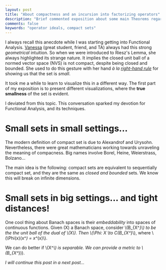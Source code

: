 ```yaml
---
layout: post
title: "About compactness and an incursion into factorizing operators"
description: "Brief commented exposition about some main Theorems regarding compactness in general spaces. Application of some ideas to the context of operator theory."
comments: false
keywords: "operator ideals, compact sets"
---
```


I always recall this anecdote while I was starting getting into Functional Analysis. 
[Vanessa](https://people.math.rochester.edu/grads/vmatusde/) (great student, friend, and TA) always had this strong *geometrical* intuition. So when we were introduced to Riesz's Lemma, she always highlighted its strange nature.
It implies the closed unit ball of a normed vector space (NVS) is not compact, despite being closed and bounded.
She used to do this gesture with her hand *à la [right-hand rule](https://en.wikipedia.org/wiki/Right-hand_rule)* for showing us that the set is *small*.

It took me a while to learn to visualize this in a different way.
The first part of my exposition is to present different visualizations, where the **true smallness** of the set is evident.

I deviated from this topic.
This conversation sparked my devotion for Functional Analysis, and its techniques.

# Small sets in small settings...

The modern definition of compact set is due to Alexandrof and Urysohn.
Nevertheless, there were great mathematicians working towards unraveling the meaning of compacness.
Big names involve Borel, Heine, Weierstrass, Bolzano...

The main idea is the following: compact sets are equivalent to sequentially compact set, and they are the same as *closed and bounded* sets.
We know this will break on infinite dimensions. 

# Small sets in big settings... and tight distances!

One cool thing about Banach spaces is their *embeddability* into spaces of continuous functions.
Given \(X\) a Banach space, consider \\(B_{X^*}\\) to be the the unit ball of the dual of \\(X\\).
Then \\(\Phi: X \to C(B_{X^*}\\), where \\(\Phi(x)(x^*) = x^*(x)\\).

We can do better if \\(X^*\\) is separable.
We can provide a metric to \\(B_{X^*}\)).

*I will continue this post in a next post...*
